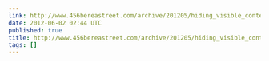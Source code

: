 ```yaml
---
link: http://www.456bereastreet.com/archive/201205/hiding_visible_content_from_screen_readers_with_aria-hidden/
date: 2012-06-02 02:44 UTC
published: true
title: http://www.456bereastreet.com/archive/201205/hiding_visible_content_from_screen_readers_with_aria-hidden/
tags: []
---
```



